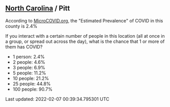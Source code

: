 
## [North Carolina](/united-states/north-carolina) / Pitt

According to [MicroCOVID.org](http://microcovid.org),
the "Estimated Prevalence" of COVID in this county is 2.4%

If you interact with a certain number of people in this location
(all at once in a group, or spread out across the day), what is the chance that
1 or more of them has COVID?

- 1 person: 2.4%
- 2 people: 4.6%
- 3 people: 6.9%
- 5 people: 11.2%
- 10 people: 21.2%
- 25 people: 44.8%
- 100 people: 90.7%

Last updated: 2022-02-07 00:39:34.795301 UTC
